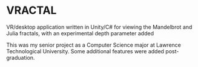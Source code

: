 # VRACTAL
VR/desktop application written in Unity/C# for viewing the Mandelbrot and Julia fractals, with an experimental depth parameter added

This was my senior project as a Computer Science major at Lawrence Technological University. Some additional features were added post-graduation.
